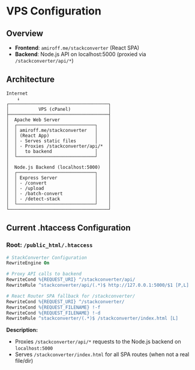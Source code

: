 # VPS Configuration

## Overview
- **Frontend**: `amiroff.me/stackconverter` (React SPA)
- **Backend**: Node.js API on localhost:5000 (proxied via `/stackconverter/api/*`)

## Architecture

```
Internet
    ↓
┌─────────────────────────────────────┐
│           VPS (cPanel)              │
├─────────────────────────────────────┤
│  Apache Web Server                  │
│  ┌─────────────────────────────┐    │
│  │ amiroff.me/stackconverter   │    │
│  │ (React App)                 │    │
│  │ - Serves static files       │    │
│  │ - Proxies /stackconverter/api/*  │
│  │   to backend                │    │
│  └─────────────────────────────┘    │
│                                     │
│  Node.js Backend (localhost:5000)   │
│  ┌─────────────────────────────┐    │
│  │ Express Server              │    │
│  │ - /convert                  │    │
│  │ - /upload                   │    │
│  │ - /batch-convert            │    │
│  │ - /detect-stack             │    │
│  └─────────────────────────────┘    │
└─────────────────────────────────────┘
```

## Current .htaccess Configuration

### Root: `/public_html/.htaccess`
```apache
# StackConverter Configuration
RewriteEngine On

# Proxy API calls to backend
RewriteCond %{REQUEST_URI} ^/stackconverter/api/
RewriteRule ^stackconverter/api/(.*)$ http://127.0.0.1:5000/$1 [P,L]

# React Router SPA fallback for /stackconverter/
RewriteCond %{REQUEST_URI} ^/stackconverter/
RewriteCond %{REQUEST_FILENAME} !-f
RewriteCond %{REQUEST_FILENAME} !-d
RewriteRule ^stackconverter/(.*)$ /stackconverter/index.html [L]
```
**Description:**
- Proxies `/stackconverter/api/*` requests to the Node.js backend on `localhost:5000`
- Serves `/stackconverter/index.html` for all SPA routes (when not a real file/dir)
